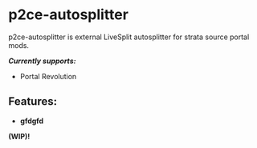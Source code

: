 # p2ce-autosplitter
p2ce-autosplitter is external LiveSplit autosplitter for strata source portal mods.

***Currently supports:***
- Portal Revolution

## Features:
- **gfdgfd**

**(WIP)!**
